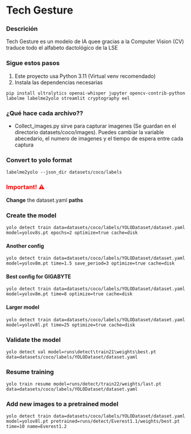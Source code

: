 # Tech Gesture
### Descrición
Tech Gesture es un modelo de IA quee gracias a la Computer Vision (CV) traduce todo el alfabeto dactológico de la LSE
### Sigue estos pasos
1. Este proyecto usa Python 3.11 (Virtual venv recomendado)
2. Instala las dependencias necesarias
```
pip install ultralytics openai-whisper jupyter opencv-contrib-python labelme labelme2yolo streamlit cryptography eel
```

### ¿Qué hace cada archivo??
* Collect_images.py sirve para capturar imagenes
   (Se guardan en el directorio datasets/coco/images). Puedes cambiar la variable abecedario, el numero de imagenes y el tiempo de espera entre cada captura

### Convert to yolo format
```
labelme2yolo --json_dir datasets/coco/labels
```

<h3 style="color: red">Important! ⚠️</h3>

**Change** the dataset.yaml **paths**

### Create the model
```
yolo detect train data=datasets/coco/labels/YOLODataset/dataset.yaml model=yolov8s.pt epochs=2 optimize=true cache=disk
```

#### Another config
```
yolo detect train data=datasets/coco/labels/YOLODataset/dataset.yaml model=yolov8m.pt time=1.5 save_period=3 optimize=true cache=disk
```

#### Best config for GIGABYTE
```
yolo detect train data=datasets/coco/labels/YOLODataset/dataset.yaml model=yolov8m.pt time=8 optimize=true cache=disk
```

#### Larger model
```
yolo detect train data=datasets/coco/labels/YOLODataset/dataset.yaml model=yolov8l.pt time=25 optimize=true cache=disk
```

### Validate the model
```
yolo detect val model=runs\detect\train21\weights\best.pt data=datasets/coco/labels/YOLODataset/dataset.yaml
```

### Resume training
```
yolo train resume model=runs/detect/train22/weights/last.pt data=datasets/coco/labels/YOLODataset/dataset.yaml
```

### Add new images to a pretrained model
```
yolo detect train data=datasets/coco/labels/YOLODataset/dataset.yaml model=yolov8l.pt pretrained=runs/detect/Everest1.1/weights/best.pt time=10 name=Everest1.2
```
